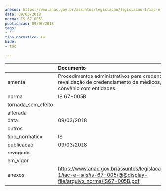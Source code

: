 ```yaml
---
anexos: https://www.anac.gov.br/assuntos/legislacao/legislacao-1/iac-e-is/is/is-67-005/@@display-file/arquivo_norma/IS67-005B.pdf
data: 09/03/2018
norma: IS 67-005B
publicacao: 09/03/2018
tags:
- ''
tipo_normatico: IS
hide: 
- toc 
 
---
```


|                    | Documento                                                                                                                        |
|:-------------------|:---------------------------------------------------------------------------------------------------------------------------------|
| ementa             | Procedimentos administrativos para credenciamento e revalidação de credenciamento de médicos, clínicas e convênio com entidades. |
| norma              | IS 67-005B                                                                                                                       |
| tornada_sem_efeito |                                                                                                                                  |
| alterada           |                                                                                                                                  |
| data               | 09/03/2018                                                                                                                       |
| outros             |                                                                                                                                  |
| tipo_normatico     | IS                                                                                                                               |
| publicacao         | 09/03/2018                                                                                                                       |
| revogada           |                                                                                                                                  |
| em_vigor           |                                                                                                                                  |
| anexos             | https://www.anac.gov.br/assuntos/legislacao/legislacao-1/iac-e-is/is/is-67-005/@@display-file/arquivo_norma/IS67-005B.pdf        |